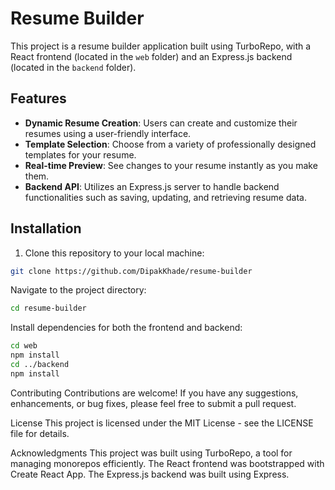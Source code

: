 # Resume Builder

This project is a resume builder application built using TurboRepo, with a React frontend (located in the `web` folder) and an Express.js backend (located in the `backend` folder).

## Features

- **Dynamic Resume Creation**: Users can create and customize their resumes using a user-friendly interface.
- **Template Selection**: Choose from a variety of professionally designed templates for your resume.
- **Real-time Preview**: See changes to your resume instantly as you make them.
- **Backend API**: Utilizes an Express.js server to handle backend functionalities such as saving, updating, and retrieving resume data.

## Installation

1. Clone this repository to your local machine:

```bash
git clone https://github.com/DipakKhade/resume-builder
```

Navigate to the project directory:
```bash
cd resume-builder

```
Install dependencies for both the frontend and backend:

```bash
cd web
npm install
cd ../backend
npm install
```


Contributing
Contributions are welcome! If you have any suggestions, enhancements, or bug fixes, please feel free to submit a pull request.

License
This project is licensed under the MIT License - see the LICENSE file for details.

Acknowledgments
This project was built using TurboRepo, a tool for managing monorepos efficiently.
The React frontend was bootstrapped with Create React App.
The Express.js backend was built using Express.
